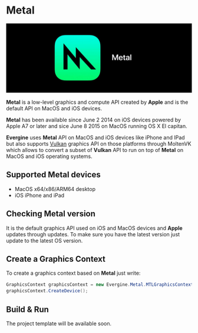 # Metal

![Metal API](images/metal.jpg)

**Metal** is a low-level graphics and compute API created by **Apple** and is the default API on MacOS and iOS devices.

**Metal** has been available since June 2 2014 on iOS devices powered by Apple A7 or later and sice June 8 2015 on MacOS running OS X El capitan.

**Evergine** uses **Metal** API on MacOS and iOS devices like iPhone and IPad but also supports [Vulkan](vulkan.md) graphics API on those platforms through MoltenVK which allows to convert a subset of **Vulkan** API to run on top of **Metal** on MacOS and iOS operating systems.

## Supported Metal devices

* MacOS x64/x86/ARM64 desktop
* iOS iPhone and iPad

## Checking Metal version

It is the default graphics API used on iOS and MacOS devices and **Apple** updates through updates. To make sure you have the latest version just update to the latest OS version.

## Create a Graphics Context

To create a graphics context based on **Metal** just write:

```csharp
GraphicsContext graphicsContext = new Evergine.Metal.MTLGraphicsContext();
graphicsContext.CreateDevice();
```

## Build & Run

The project template will be available soon.